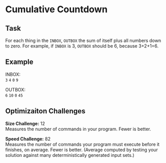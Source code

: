 
# Cumulative Countdown

## Task

For each thing in the `INBOX`, `OUTBOX` the sum of itself plus all numbers down to zero. For example, if `INBOX` is 3, `OUTBOX` should be 6, because 3+2+1=6.

## Example

INBOX:  
`3` `4` `0` `9`

OUTBOX:  
`6` `10` `0` `45`

## Optimizaiton Challenges

**Size Challenge:** 12  
Measures the number of commands in your program. Fewer is better.

**Speed Challenge:** 82  
Measures the number of commands your program must execute before it finishes, on average. Fewer is better. (Average computed by testing your solution against many deterministically generated input sets.)
